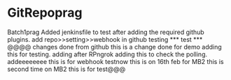 # GitRepoprag
Batch1prag
Added jenkinsfile
to test after adding the required github plugins.
add repo>>setting>>webhook in github
testing
*** test *** @@@@
changes done from github
this is a change done for demo
adding this for testing.
adding after RPngrok
adding this to check the polling.
addeeeeeeee
this is for webhook
testnow
this is on 16th feb for MB2
this is second time on MB2
this is for test@@@
